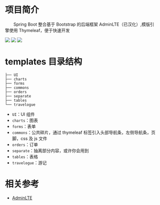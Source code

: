 # 项目简介
&emsp;&emsp;Spring Boot 整合基于 Bootstrap 的后端框架 AdminLTE（已汉化）,模版引擎使用 Thymeleaf，便于快速开发 

![](https://img.shields.io/badge/Spring%20Boot-v2.1.6.RELEASE-brightgreen)
![](https://img.shields.io/badge/Bootstrap-AdminLTE-blue)
![](https://img.shields.io/badge/thymeleaf-v3.0.11.RELEASE-orange)

# templates 目录结构
```
├── UI
├── charts
├── forms
├── commons
├── orders
├── separate
├── tables
└── travelogue
```
- `UI`：UI 组件
- `charts`：图表
- `forms`：表单
- `commons`：公共碎片，通过 thymeleaf 标签引入头部导航条，左侧导航条，页脚，css 及 js 文件
- `orders`：订单
- `separate`：抽离部分内容，或许你会用到
- `tables`：表格
- `travelogue`：游记

# 相关参考
- [AdminLTE](https://github.com/ColorlibHQ/AdminLTE)